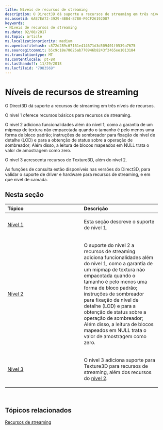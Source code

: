 ```yaml
---
title: Níveis de recursos de streaming
description: O Direct3D dá suporte a recursos de streaming em três níveis de recursos.
ms.assetid: 6AE7EA72-3929-4BB4-8780-F0CF26192D87
keywords:
- Níveis de recursos de streaming
ms.date: 02/08/2017
ms.topic: article
ms.localizationpriority: medium
ms.openlocfilehash: c872d289c67161e414671d3d509401f0539a7675
ms.sourcegitcommit: b5c9c18e70625ab770946b8243f3465ee1013184
ms.translationtype: MT
ms.contentlocale: pt-BR
ms.lasthandoff: 11/29/2018
ms.locfileid: "7983569"
---
```

# <a name="streaming-resources-features-tiers"></a>Níveis de recursos de streaming


O Direct3D dá suporte a recursos de streaming em três níveis de recursos.

O nível 1 oferece recursos básicos para recursos de streaming.

O nível 2 adiciona funcionalidades além do nível 1, como a garantia de um mipmap de textura não empacotada quando o tamanho é pelo menos uma forma de bloco padrão; instruções de sombreador para fixação de nível de detalhe (LOD) e para a obtenção de status sobre a operação de sombreador; Além disso, a leitura de blocos mapeados em NULL trata o valor de amostragem como zero.

O nível 3 acrescenta recursos de Texture3D, além do nível 2.

As funções de consulta estão disponíveis nas versões do Direct3D, para validar o suporte de driver e hardware para recursos de streaming, e em que nível de camada.

## <a name="span-idin-this-sectionspanin-this-section"></a><span id="in-this-section"></span>Nesta seção


<table>
<colgroup>
<col width="50%" />
<col width="50%" />
</colgroup>
<thead>
<tr class="header">
<th align="left">Tópico</th>
<th align="left">Descrição</th>
</tr>
</thead>
<tbody>
<tr class="odd">
<td align="left"><p><a href="tier-1.md">Nível 1</a></p></td>
<td align="left"><p>Esta seção descreve o suporte de nível 1.</p></td>
</tr>
<tr class="even">
<td align="left"><p><a href="tier-2.md">Nível 2</a></p></td>
<td align="left"><p>O suporte do nível 2 a recursos de streaming adiciona funcionalidades além do nível 1, como a garantia de um mipmap de textura não empacotada quando o tamanho é pelo menos uma forma de bloco padrão; instruções de sombreador para fixação de nível de detalhe (LOD) e para a obtenção de status sobre a operação de sombreador; Além disso, a leitura de blocos mapeados em NULL trata o valor de amostragem como zero.</p></td>
</tr>
<tr class="odd">
<td align="left"><p><a href="tier-3.md">Nível 3</a></p></td>
<td align="left"><p>O nível 3 adiciona suporte para Texture3D para recursos de streaming, além dos recursos do <a href="tier-2.md">nível 2</a>.</p></td>
</tr>
</tbody>
</table>

 

## <a name="span-idrelated-topicsspanrelated-topics"></a><span id="related-topics"></span>Tópicos relacionados


[Recursos de streaming](streaming-resources.md)

 

 




